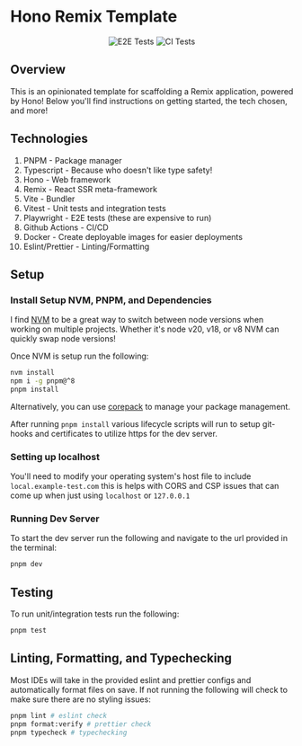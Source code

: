 # Hono Remix Template

<div align="center">
    <img src="https://github.com/prests/hono-remix-template/actions/workflows/e2e.yaml/badge.svg?branch=main&event=push" alt="E2E Tests" >
    <img src="https://github.com/prests/hono-remix-template/actions/workflows/ci.yaml/badge.svg?branch=main" alt="CI Tests">
</div>

## Overview

This is an opinionated template for scaffolding a Remix application, powered by Hono! Below you'll find instructions on
getting started, the tech chosen, and more!

## Technologies

1. PNPM - Package manager
1. Typescript - Because who doesn't like type safety!
1. Hono - Web framework
1. Remix - React SSR meta-framework
1. Vite - Bundler
1. Vitest - Unit tests and integration tests
1. Playwright - E2E tests (these are expensive to run)
1. Github Actions - CI/CD
1. Docker - Create deployable images for easier deployments
1. Eslint/Prettier - Linting/Formatting

## Setup

### Install Setup NVM, PNPM, and Dependencies

I find [NVM](https://github.com/nvm-sh/nvm) to be a great way to switch between node versions when working on multiple
projects. Whether it's node v20, v18, or v8 NVM can quickly swap node versions!

Once NVM is setup run the following:

```sh
nvm install
npm i -g pnpm@^8
pnpm install
```

Alternatively, you can use [corepack](https://github.com/nodejs/corepack) to manage your package management.

After running `pnpm install` various lifecycle scripts will run to setup git-hooks and certificates to utilize https for
the dev server.

### Setting up localhost

You'll need to modify your operating system's host file to include `local.example-test.com` this is helps with CORS and
CSP issues that can come up when just using `localhost` or `127.0.0.1`

### Running Dev Server

To start the dev server run the following and navigate to the url provided in the terminal:

```sh
pnpm dev
```

## Testing

To run unit/integration tests run the following:

```sh
pnpm test
```

## Linting, Formatting, and Typechecking

Most IDEs will take in the provided eslint and prettier configs and automatically format files on save. If not running
the following will check to make sure there are no styling issues:

```sh
pnpm lint # eslint check
pnpm format:verify # prettier check
pnpm typecheck # typechecking
```
